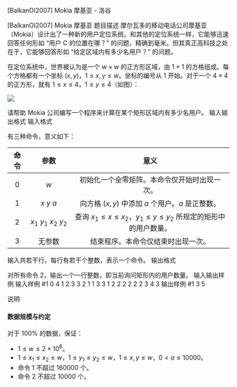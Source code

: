 



[BalkanOI2007] Mokia 摩基亚 - 洛谷














[BalkanOI2007] Mokia 摩基亚
题目描述
摩尔瓦多的移动电话公司摩基亚（Mokia）设计出了一种新的用户定位系统。和其他的定位系统一样，它能够迅速回答任何形如 “用户 C 的位置在哪？” 的问题，精确到毫米。但其真正高科技之处在于，它能够回答形如 “给定区域内有多少名用户？” 的问题。

在定位系统中，世界被认为是一个 $w\times w$ 的正方形区域，由 $1\times 1$ 的方格组成。每个方格都有一个坐标 $(x, y)$，$1\leq x,y\leq w$。坐标的编号从 $1$ 开始。对于一个 $4\times 4$ 的正方形，就有 $1\leq x\leq 4$，$1\leq y\leq 4$（如图）：

![](https://cdn.luogu.com.cn/upload/pic/17271.png)

请帮助 Mokia 公司编写一个程序来计算在某个矩形区域内有多少名用户。
输入输出格式
输入格式

有三种命令，意义如下：

|命令|参数|意义|
|:-:|:-:|:-:|
|$0$|$w$|初始化一个全零矩阵。本命令仅开始时出现一次。|
|$1$|$x\ y\ a$|向方格 $(x, y)$ 中添加 $a$ 个用户。$a$ 是正整数。|
|$2$|$x_1\ y_1\ x_2\ y_2$|查询 $x_1\leq x\leq x_2$，$y_1\leq y\leq y_2$ 所规定的矩形中的用户数量。|
|$3$|无参数|结束程序。本命令仅结束时出现一次。|

输入共若干行，每行有若干个整数，表示一个命令。
输出格式

对所有命令 $2$，输出一个一行整数，即当前询问矩形内的用户数量。
输入输出样例
输入样例 #1
0 4
1 2 3 3
2 1 1 3 3
1 2 2 2
2 2 2 3 4
3
输出样例 #1
3
5

说明
#### 数据规模与约定


对于 $100\%$ 的数据，保证：
- $1\leq w\leq 2\times 10 ^ 6$。
- $1\leq x_1\leq x_2\leq w$，$1\leq y_1\leq y_2\leq w$，$1\leq x,y\leq w$，$0<a\leq 10000$。
- 命令 $1$ 不超过 $160000$ 个。
- 命令 $2$ 不超过 $10000$ 个。






